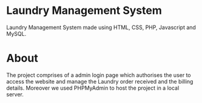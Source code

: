 # Laundry Management System

 Laundry Management System made using HTML, CSS, PHP, Javascript and MySQL.
 
 
 # About 
 
 The project comprises of a admin login page which authorises the user to access the website and manage the Laundry order received and the billing details.
 Moreover we used PHPMyAdmin to host the project in a local server.
